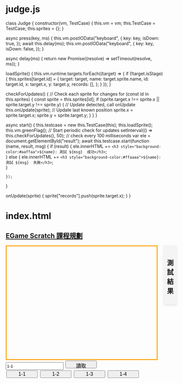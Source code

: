 # judge.js
class Judge {
  constructor(vm, TestCase) {
    this.vm = vm;
    this.TestCase = TestCase;
    this.sprites = {};
  }

  async press(key, ms) {
    this.vm.postIOData("keyboard", {
      key: key,
      isDown: true,
    });
    await this.delay(ms);
    this.vm.postIOData("keyboard", {
      key: key,
      isDown: false,
    });
  }

  async delay(ms) {
    return new Promise((resolve) => setTimeout(resolve, ms));
  }

  loadSprite() {
    this.vm.runtime.targets.forEach((target) => {
      if (!target.isStage) {
        this.sprites[target.id] = {
          target: target,
          name: target.sprite.name,
          id: target.id,
          x: target.x,
          y: target.y,
          records: [],
        };
      }
    });
  }

  checkForUpdates() {
    // Check each sprite for changes
    for (const id in this.sprites) {
      const sprite = this.sprites[id];
      if (sprite.target.x !== sprite.x || sprite.target.y !== sprite.y) {
        // Update detected, call onUpdate
        this.onUpdate(sprite);
        // Update last known position
        sprite.x = sprite.target.x;
        sprite.y = sprite.target.y;
      }
    }
  }

  async start() {
    this.testcase = new this.TestCase(this);
    this.loadSprite();
    this.vm.greenFlag();
    // Start periodic check for updates
    setInterval(() => this.checkForUpdates(), 50); // check every 100 milliseconds
    var ele = document.getElementById("result");
    await this.testcase.start(function (name, result, msg) {
      if (result) {
        ele.innerHTML += `<h3 style="background-color:#aaffaa">${name}: 測試 ${msg}  成功</h3>`;  
      } else {
        ele.innerHTML += `<h3 style="background-color:#ffaaaa">${name}: 測試 ${msg}  失敗</h3>`;  
      }
      
    });
  }

  onUpdate(sprite) {
    sprite["records"].push(sprite.target.x);
  }
}

# index.html
<style>
    #main {
        display: flex;
        align-items: start;
        justify-content: space-around;
    }

    #test {
        flex: 0 0 auto;
        margin-right: 20px;
        border: 3px solid #ffa500;
    }

    #list {
        flex: 1 1 auto;
        background-color: #f4f4f4;
        padding: 10px;
        box-shadow: 0 4px 8px rgba(0, 0, 0, 0.1);
    }

    button {
        width: 100px;
        height: 24px;
        font-size: 16px;
        margin: 2px;
    }
</style>

<body>
    <h2><a href="https://hackmd.io/@chihchao/r1DKLad2a#Unit-1-%E6%95%85%E4%BA%8B%E7%9A%84%E9%96%8B%E7%AB%AF">EGame Scratch 課程規劃</a>
    </h2>
    <div id="container">
        <div id="main">
            <canvas id="test" width="640" height="480" style="width: 480px;"></canvas>
            <div id="list">
                <div>
                    <h2>測試結果</h2>
                </div>
                <div id="result"></div>
            </div>
        </div>
        <input style='height:24px' type="text" id="projectFile" placeholder="Enter SB3 file name" value="1-1">
        <button id="loadProjectButton">讀取</button>
        <div>
            <button onclick="setAndLoadProject('1-1')">1-1</button>
            <button onclick="setAndLoadProject('1-2')">1-2</button>
            <button onclick="setAndLoadProject('1-3')">1-3</button>
            <button onclick="setAndLoadProject('1-4')">1-4</button>
        </div>
    </div>
    <script src="./scratch-vm.js"></script>
    <script src="./scratch-storage.js"></script>
    <script src="./scratch-svg-renderer.js"></script>
    <script src="./scratch-render.js"></script>
    <script src="./judge.js"></script>
    <script>
        window.devicePixelRatio = 1;
        var canvas = document.getElementById('test');
        var render = new ScratchRender(canvas);
        var vm = new VirtualMachine();
        var storage = new ScratchStorage();
        vm.attachStorage(storage);
        vm.attachRenderer(render);
        vm.attachV2SVGAdapter(new ScratchSVGRenderer.SVGRenderer());
        vm.attachV2BitmapAdapter(new ScratchSVGRenderer.BitmapAdapter());

        document.addEventListener('keydown', e => {
            vm.postIOData('keyboard', {
                key: e.key,
                isDown: true
            });
        });

        document.addEventListener('keyup', e => {
            vm.postIOData('keyboard', {
                key: e.key,
                isDown: false
            });
        });

        function loadProject(projectFileName) {
            var script = document.createElement('script');
            script.src = `./stage/${projectFileName}.js`;
            script.onload = () => {
                fetch(`./stage/${projectFileName}.sb3`).then(response => response.arrayBuffer()).then(projectData => {
                    var judge = new Judge(vm, window.TestCase);
                    vm.start();
                    vm.loadProject(projectData).then(async () => {
                        await judge.start();
                    }).catch(error => {
                        console.error('Failed to load or start the project:', error);
                    });
                }).catch(error => {
                    console.error('Failed to fetch the .sb3 file:', error);
                });
            };
            script.onerror = () => {
                console.error('Failed to load the JS file:', error);
            };
            document.head.appendChild(script);
        }

        function setAndLoadProject(projectFileName) {
            result.innerHTML = '';
            document.getElementById('projectFile').value = projectFileName;
            loadProject(projectFileName);
        }

        document.getElementById('loadProjectButton').addEventListener('click', () => {
            var projectFileName = document.getElementById('projectFile').value;
            loadProject(projectFileName);
        });

        document.getElementById('projectFile').addEventListener('keydown', e => {
            if (e.key === 'Enter') {
                var projectFileName = document.getElementById('projectFile').value;
                loadProject(projectFileName);
            }
        });
    </script>
</body>


===
我目前 judge 使用 checkForUpdates() 每 50ms 偵測 sprite 資訊有沒有變化，這樣效率很差，
如何改寫成當 sprite 資訊有變化主動通知我?